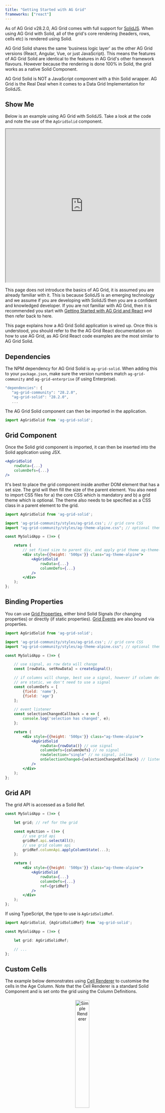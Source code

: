 ```yaml
---
title: "Getting Started with AG Grid"
frameworks: ["react"]
---
```


As of AG Grid v28.2.0, AG Grid comes with full support for [SolidJS](https://www.solidjs.com/). When using AG Grid with Solid, all of the grid's core rendering (headers, rows, cells etc) is rendered using Solid.

<video-section id="0yksxqGDdqQ" title="Video Tutorial for Getting Started with AG Grid Community">
<p>
AG Grid Solid shares the same 'business logic layer' as the other AG Grid versions (React, Angular, Vue, or just JavaScript). This means the features of AG Grid Solid are identical to the features in AG Grid's other framework flavours. However because the rendering is done 100% in Solid, the grid works as a native Solid Component.

AG Grid Solid is NOT a JavaScript component with a thin Solid wrapper. AG Grid is the Real Deal when it comes to a Data Grid Implementation for SolidJS.
</p>
</video-section>


## Show Me

Below is an example using AG Grid with SolidJS. Take a look at the code and note the use of the ```AgGridSolid``` component.

<iframe style="width:100%; height: 500px" src="https://stackblitz.com/edit/solidjs-template-gvftye?embed=1&file=src/App.tsx"></iframe>

This page does not introduce the basics of AG Grid, it is assumed you are already familiar with it. This is because SolidJS is an emerging technology and we assume if you are developing with SolidJS then you are a confident and knowledged developer. If you are not familiar with AG Grid, then it is recommended you start with [Getting Started with AG Grid and React](/getting-started/) and then refer back to here.

This page explains how a AG Grid Solid application is wired up. Once this is understood, you should refer to the the AG Grid React documentation on how to use AG Grid, as AG Grid React code examples are the most similar to AG Grid Solid.

## Dependencies

The NPM dependency for AG Grid Solid is `ag-grid-solid`. When adding this to your `package.json`, make sure the version numbers match `ag-grid-community` and `ag-grid-enterprise` (if using Enterprise).

```jsx
"dependencies": {
   "ag-grid-community": "28.2.0",
   "ag-grid-solid": "28.2.0",
   ...
```

The AG Grid Solid component can then be imported in the application.

```jsx
import AgGridSolid from 'ag-grid-solid';
```

## Grid Component

Once the Solid grid component is imported, it can then be inserted into the Solid application using JSX.

```jsx
<AgGridSolid
    rowData={...}
    columnDefs={...}
/>
```

It's best to place the grid component inside another DOM element that has a set size. The grid will then fill the size of the parent element. You also need to import CSS files for a) the core CSS which is mandatory and b) a grid theme which is optional. The theme also needs to be specified as a CSS class in a parent element to the grid.


```jsx
import AgGridSolid from 'ag-grid-solid';

import 'ag-grid-community/styles/ag-grid.css'; // grid core CSS
import "ag-grid-community/styles/ag-theme-alpine.css"; // optional theme

const MySolidApp = ()=> {

    return (
        // set fixed size to parent div, and apply grid theme ag-theme-alpine
        <div style={{height: '500px'}} class="ag-theme-alpine">
            <AgGridSolid
                rowData={...}
                columnDefs={...}
            />
        </div>
    );
};

```

## Binding Properties

You can use [Grid Properties](/grid-options/), either bind Solid Signals (for changing properties) or directly (if static properties). [Grid Events](/grid-events/) are also bound via properties.


```jsx
import AgGridSolid from 'ag-grid-solid';

import 'ag-grid-community/styles/ag-grid.css'; // grid core CSS
import "ag-grid-community/styles/ag-theme-alpine.css"; // optional theme

const MySolidApp = ()=> {

    // use signal, as row data will change
    const [rowData, setRowData] = createSignal();

    // if columns will change, best use a signal, however if column definitions
    // are static, we don't need to use a signal
    const columnDefs = [
        {field: 'name'},
        {field: 'age'}
    ];

    // event listener
    const selectionChangedCallback = e => {
        console.log('selection has changed', e);
    };

    return (
        <div style={{height: '500px'}} class="ag-theme-alpine">
            <AgGridSolid
                rowData={rowData()} // use signal
                columnDefs={columnDefs} // no signal
                rowSelection="single" // no signal, inline
                onSelectionChanged={selectionChangedCallback} // listen for grid event
            />
        </div>
    );
};

```

## Grid API

The grid API is accessed as a Solid Ref.

```jsx
const MySolidApp = ()=> {

    let grid; // ref for the grid

    const myAction = ()=> {
        // use grid api
        gridRef.api.selectAll();
        // use grid column api
        gridRef.columnApi.applyColumnState(...);
    };

    return (
        <div style={{height: '500px'}} class="ag-theme-alpine">
            <AgGridSolid
                rowData={...}
                columnDefs={...}
                ref={gridRef} 
            />
        </div>
    );
};

```

If using TypeScript, the type to use is ```AgGridSolidRef```.


```jsx
import AgGridSolid, {AgGridSolidRef} from 'ag-grid-solid';

const MySolidApp = ()=> {

    let grid: AgGridSolidRef;

    // ...
};

```

## Custom Cells

The example below demonstrates using [Cell Renderer](/component-cell-renderer/) to customise the cells in the Age Column. Note that the Cell Renderer is a standard Solid Component and is set onto the grid using the Column Definitions.

<div style="text-align: center; margin-top: 20px; margin-bottom: 20px;">
    <img src="resources/renderer.png" alt="Simple Renderer" style="width: 30%;" />
    <div>Fig 1. Simple Cell Renderer Component</div>
    <div class="text-right" style="margin-top: 8px">
        <open-in-cta type="stackblitz" href="https://stackblitz.com/edit/solidjs-template-z3ncqk?embed=1&file=src/App.tsx" />
    </div>
    <div style="clear:both"></div>
</div>

See [Cell Renderers](/component-cell-renderer/) for full details on creating React Cell Renderers and then apply this knowledge to Solid.

## Using Cell Editors

Below is an example showing different types of Solid [Cell Editors](/component-cell-editor/). Edit any cell by double clicking the mouse. The Gold and Silver Columns use custom Solid Components. Gold edits inside the cell and and Silver edits in a popup (`cellEditorPopup=true`).

A custom Cell Editor component requires the component to expose an API from the componet to the grid. Using React this is done using an Imperative Handle. In Solid this is done by calling `ref(api)` on the props.

```jsx
const api = {
    ...
};

props.ref(api);
```

<div style="text-align: center; margin-top: 20px; margin-bottom: 20px;">
    <img src="resources/editor.png" alt="Simple Editor" style="width: 30%;" />
    <div>Fig 2. Simple Cell Editor Component</div>
    <div class="text-right" style="margin-top: 8px">
        <open-in-cta type="stackblitz" href="https://stackblitz.com/edit/solidjs-template-bhhxsm?embed=1&file=src/App.tsx" />
    </div>
    <div style="clear:both"></div>
</div>

See [Cell Editors](/component-cell-editor/) for full details on creating React Cell Editors and then apply this knowledge to Solid.

## Customising Headers

This example demonstrates custom [Column Headers](/component-header/) and [Column Group Headers](/component-header/#header-group-components) using Solid components.

<div style="text-align: center; margin-top: 20px; margin-bottom: 20px;">
    <img src="resources/header.png" alt="Simple Header" style="width: 30%;" />
    <div>Fig 3. Simple Header Component</div>
    <div class="text-right" style="margin-top: 8px">
        <open-in-cta type="stackblitz" href="https://stackblitz.com/edit/solidjs-template-wnpr7s?embed=1&file=src/App.tsx" />
    </div>
    <div style="clear:both"></div>
</div>

See [Column Headers](/component-header/) and [Column Group Headers](/component-header/#header-group-components) for full details on creating these components with React and then apply this knowledge to Solid.


## Advanced Grid Features

Below is an example of AG Grid Solid showing more advanced features such as [Row Grouping](/grouping/), [Range Selection](/range-selection/) and [Integrated Charting](/integrated-charts/).

<div style="text-align: center; margin-top: 20px; margin-bottom: 20px;">
    <img src="resources/advanced.png" alt="Advanced Grid" style="width: 30%;" />
    <div>Fig 4. Advanced Grid</div>
    <div class="text-right" style="margin-top: 8px">
        <open-in-cta type="stackblitz" href="https://stackblitz.com/edit/solidjs-template-qsmpa3?embed=1&file=src/App.tsx" />
    </div>
    <div style="clear:both"></div>
</div>

## Master Detail

When the master grid is AG Grid Solid, then the detail grids also use AG Grid Solid. In the example both Master and Detail grids are using Solid Cell Renderers.

<div style="text-align: center; margin-top: 20px; margin-bottom: 20px;">
    <img src="resources/master-detail.png" alt="Master Detail Grid" style="width: 30%;" />
    <div>Fig 5. Master Detail Grid</div>
    <div class="text-right" style="margin-top: 8px">
        <open-in-cta type="stackblitz" href="https://stackblitz.com/edit/solidjs-template-vt3cco?embed=1&file=src/App.tsx" />
    </div>
    <div style="clear:both"></div>
</div>

## Modules

If using [AG Grid Modules](/modules/), the dependencies will be different.

```jsx
"dependencies": {
    "@ag-grid-community/core": "28.2.0",
    "@ag-grid-community/client-side-row-model": "28.2.0",
    "@ag-grid-community/solid": "28.2.0",
   ...
```

And the import will also be different.

```jsx
import AgGridSolid from '@ag-grid-community/solid';
```

The example below shows an AG Grid Solid example using modules.

<div style="text-align: center; margin-top: 20px; margin-bottom: 20px;">
    <img src="resources/simple.png" alt="Module Imports" style="width: 30%;" />
    <div>Fig 6. Simple Grid using Modules</div>
    <div class="text-right" style="margin-top: 8px">
        <open-in-cta type="stackblitz" href="https://stackblitz.com/edit/solidjs-template-skz4ot?embed=1&file=src/App.tsx" />
    </div>
    <div style="clear:both"></div>
</div>

